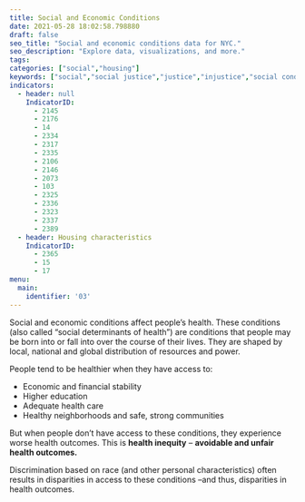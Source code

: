 ```yaml
---
title: Social and Economic Conditions
date: 2021-05-28 18:02:58.798880
draft: false
seo_title: "Social and economic conditions data for NYC."
seo_description: "Explore data, visualizations, and more."
tags: 
categories: ["social","housing"]
keywords: ["social","social justice","justice","injustice","social conditions","poverty","racism","housing","health"]
indicators:
  - header: null
    IndicatorID:
      - 2145 
      - 2176
      - 14
      - 2334
      - 2317
      - 2335
      - 2106
      - 2146
      - 2073
      - 103
      - 2325
      - 2336
      - 2323
      - 2337
      - 2389
  - header: Housing characteristics
    IndicatorID:
      - 2365
      - 15
      - 17
menu:
  main:
    identifier: '03'
---
```


Social and economic conditions affect people’s health. These conditions (also called “social determinants of health”) are conditions that people may be born into or fall into over the course of their lives. They are shaped by local, national and global distribution of resources and power.

People tend to be healthier when they have access to:

* Economic and financial stability
* Higher education
* Adequate health care
* Healthy neighborhoods and safe, strong communities

But when people don’t have access to these conditions, they experience worse health outcomes. This is **health inequity** – **avoidable and unfair health outcomes.** 

Discrimination based on race (and other personal characteristics) often results in disparities in access to these conditions –and thus, disparities in health outcomes.